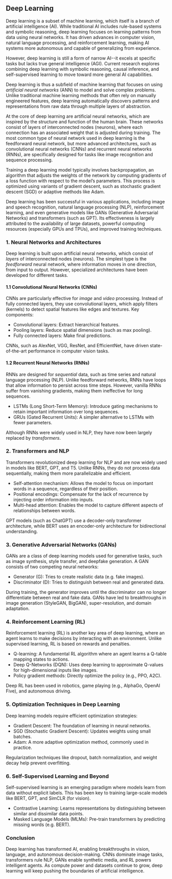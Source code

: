 
## Deep Learning

Deep learning is a subset of machine learning, which itself is a branch of
artificial intelligence (AI). While traditional AI includes rule-based systems
and symbolic reasoning, deep learning focuses on learning patterns from data
using neural networks. It has driven advances in computer vision, natural language
processing, and reinforcement learning, making AI systems more autonomous and
capable of generalizing from experience.

However, deep learning is still a form of narrow AI--it excels at specific tasks
but lacks true general intelligence (AGI). Current research explores combining
deep learning with symbolic reasoning, causal inference, and self-supervised
learning to move toward more general AI capabilities.

Deep learning is thus a subfield of machine learning that focuses on using
*artificial neural networks* (ANN) to model and solve complex problems. Unlike
traditional machine learning methods that often rely on manually engineered
features, deep learning automatically discovers patterns and representations
from raw data through multiple layers of abstraction.

At the core of deep learning are artificial neural networks, which are inspired
by the structure and function of the human brain. These networks consist of layers of
interconnected nodes (neurons), where each connection has an associated weight that is
adjusted during training. The most common type of neural network used in deep learning
is the feedforward neural network, but more advanced architectures, such as convolutional
neural networks (CNNs) and recurrent neural networks (RNNs), are specifically designed
for tasks like image recognition and sequence processing.

Training a deep learning model typically involves backpropagation, an algorithm that
adjusts the weights of the network by computing gradients of a loss function with respect
to the model’s parameters. This process is optimized using variants of gradient descent,
such as stochastic gradient descent (SGD) or adaptive methods like Adam.

Deep learning has been successful in various applications, including image and speech
recognition, natural language processing (NLP), reinforcement learning, and even
generative models like GANs (Generative Adversarial Networks) and transformers (such as GPT).
Its effectiveness is largely attributed to the availability of large datasets, powerful
computing resources (especially GPUs and TPUs), and improved training techniques.



### 1. Neural Networks and Architectures

Deep learning is built upon artificial neural networks, which consist of *layers* of
interconnected nodes (neurons). The simplest type is the *feedforward* neural network,
where information moves in one direction, from input to output. However, specialized
architectures have been developed for different tasks.

#### 1.1 Convolutional Neural Networks (CNNs)

CNNs are particularly effective for *image* and *video* processing. Instead of fully connected
layers, they use convolutional layers, which apply filters (kernels) to detect spatial
features like edges and textures.
Key components:
- Convolutional layers: Extract hierarchical features.
- Pooling layers: Reduce spatial dimensions (such as max pooling).
- Fully connected layers: Make final predictions.

CNNs, such as AlexNet, VGG, ResNet, and EfficientNet, have driven state-of-the-art
performance in computer vision tasks.

#### 1.2 Recurrent Neural Networks (RNNs)

RNNs are designed for *sequential* data, such as time series and natural language processing
(NLP). Unlike feedforward networks, RNNs have loops that allow information to persist
across time steps. However, vanilla RNNs suffer from vanishing gradients, making them
ineffective for long sequences.
- LSTMs (Long Short-Term Memory): Introduce gating mechanisms to retain important
  information over long sequences.
- GRUs (Gated Recurrent Units): A simpler alternative to LSTMs with fewer parameters.

Although RNNs were widely used in NLP, they have now been largely replaced by *transformers*.



### 2. Transformers and NLP

Transformers revolutionized deep learning for NLP and are now widely used in models
like BERT, GPT, and T5. Unlike RNNs, they do not process data sequentially, making
them more parallelizable and efficient.
- Self-attention mechanism: Allows the model to focus on important words in a sequence,
  regardless of their position.
- Positional encodings: Compensate for the lack of recurrence by injecting order
  information into inputs.
- Multi-head attention: Enables the model to capture different aspects of
 relationships between words.

GPT models (such as ChatGPT) use a decoder-only transformer architecture,
while BERT uses an encoder-only architecture for bidirectional understanding.


### 3. Generative Adversarial Networks (GANs)

GANs are a class of deep learning models used for generative tasks, such as image synthesis,
style transfer, and deepfake generation. A GAN consists of two competing neural networks:
- Generator (G): Tries to create realistic data (e.g. fake images).
- Discriminator (D): Tries to distinguish between real and generated data.

During training, the generator improves until the discriminator can no longer differentiate
between real and fake data. GANs have led to breakthroughs in image generation (StyleGAN,
BigGAN), super-resolution, and domain adaptation.


### 4. Reinforcement Learning (RL)

Reinforcement learning (RL) is another key area of deep learning, where an agent learns
to make decisions by interacting with an environment. Unlike supervised learning, RL is
based on rewards and penalties.
- Q-learning: A fundamental RL algorithm where an agent learns a Q-table mapping states to actions.
- Deep Q-Networks (DQN): Uses deep learning to approximate Q-values for high-dimensional inputs like images.
- Policy gradient methods: Directly optimize the policy (e.g., PPO, A2C).

Deep RL has been used in robotics, game playing (e.g., AlphaGo, OpenAI Five), and autonomous driving.



### 5. Optimization Techniques in Deep Learning

Deep learning models require efficient optimization strategies:
- Gradient Descent: The foundation of learning in neural networks.
- SGD (Stochastic Gradient Descent): Updates weights using small batches.
- Adam: A more adaptive optimization method, commonly used in practice.

Regularization techniques like dropout, batch normalization, and weight decay help prevent overfitting.



### 6. Self-Supervised Learning and Beyond

Self-supervised learning is an emerging paradigm where models learn from data without explicit labels.
This has been key to training large-scale models like BERT, GPT, and SimCLR (for vision).
- Contrastive Learning: Learns representations by distinguishing between similar and dissimilar data points.
- Masked Language Models (MLMs): Pre-train transformers by predicting missing words (e.g. BERT).



### Conclusion

Deep learning has transformed AI, enabling breakthroughs in vision, language, and autonomous decision-making.
CNNs dominate image tasks, transformers rule NLP, GANs enable synthetic media, and RL powers intelligent
agents. As compute power and datasets continue to grow, deep learning will keep pushing the boundaries
of artificial intelligence.
